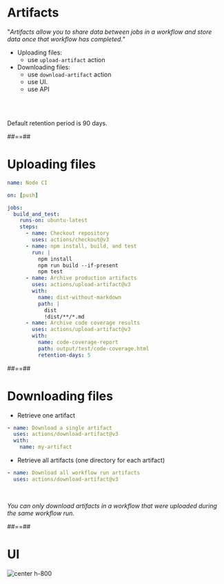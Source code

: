 <!-- .slide: class="with-code"-->
# Artifacts

"*Artifacts allow you to share data between jobs in a workflow and store data once that workflow has completed.*"

* Uploading files: 
  * use `upload-artifact` action
* Downloading files: 
  * use `download-artifact` action
  * use UI.
  * use API

<br/><br/>

Default retention period is 90 days.

##==##
<!-- .slide: class="with-code"-->
# Uploading files

```yaml
name: Node CI

on: [push]

jobs:
  build_and_test:
    runs-on: ubuntu-latest
    steps:
      - name: Checkout repository
        uses: actions/checkout@v3
      - name: npm install, build, and test
        run: |
          npm install
          npm run build --if-present
          npm test
      - name: Archive production artifacts
        uses: actions/upload-artifact@v3
        with:
          name: dist-without-markdown
          path: |
            dist
            !dist/**/*.md
      - name: Archive code coverage results
        uses: actions/upload-artifact@v3
        with:
          name: code-coverage-report
          path: output/test/code-coverage.html
          retention-days: 5
```

##==##
<!-- .slide: class="with-code"-->
# Downloading files

* Retrieve one artifact

```yaml
- name: Download a single artifact
  uses: actions/download-artifact@v3
  with:
    name: my-artifact
```

* Retrieve all artifacts (one directory for each artifact)

```yaml
- name: Download all workflow run artifacts
  uses: actions/download-artifact@v3
```

<br/>

*You can only download artifacts in a workflow that were uploaded during the same workflow run.*

##==##
<!-- .slide: class="with-code"-->
# UI

![center h-800](./assets/images/passing-data-between-jobs-in-a-workflow-updated.png)



